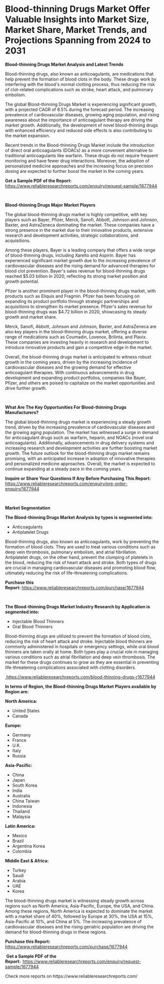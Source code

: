 <p><h1>Blood-thinning Drugs Market Offer Valuable Insights into Market Size, Market Share, Market Trends, and Projections Spanning from 2024 to 2031</h1></p><p><strong>Blood-thinning Drugs Market Analysis and Latest Trends</strong></p>
<p><p>Blood-thinning drugs, also known as anticoagulants, are medications that help prevent the formation of blood clots in the body. These drugs work by interfering with the blood's normal clotting process, thus reducing the risk of clot-related complications such as stroke, heart attack, and pulmonary embolism.</p><p>The global Blood-thinning Drugs Market is experiencing significant growth, with a projected CAGR of 8.5% during the forecast period. The increasing prevalence of cardiovascular diseases, growing aging population, and rising awareness about the importance of anticoagulant therapy are driving the market growth. Additionally, the development of novel blood-thinning drugs with enhanced efficiency and reduced side effects is also contributing to the market expansion.</p><p>Recent trends in the Blood-thinning Drugs Market include the introduction of direct oral anticoagulants (DOACs) as a more convenient alternative to traditional anticoagulants like warfarin. These drugs do not require frequent monitoring and have fewer drug interactions. Moreover, the adoption of personalized medicine approaches and the increasing focus on precision dosing are expected to further boost the market in the coming years.</p></p>
<p><strong>Get a Sample PDF of the Report:&nbsp;</strong> <a href="https://www.reliableresearchreports.com/enquiry/request-sample/1677944">https://www.reliableresearchreports.com/enquiry/request-sample/1677944</a></p>
<p>&nbsp;</p>
<p><strong>Blood-thinning Drugs Major Market Players</strong></p>
<p><p>The global blood-thinning drugs market is highly competitive, with key players such as Bayer, Pfizer, Merck, Sanofi, Abbott, Johnson and Johnson, Baxter, and AstraZeneca dominating the market. These companies have a strong presence in the market due to their innovative products, extensive research and development activities, strategic collaborations, and acquisitions.</p><p>Among these players, Bayer is a leading company that offers a wide range of blood-thinning drugs, including Xarelto and Aspirin. Bayer has experienced significant market growth due to the increasing prevalence of cardiovascular diseases and the rising demand for advanced therapies for blood clot prevention. Bayer's sales revenue for blood-thinning drugs reached $5.03 billion in 2020, reflecting its strong market position and growth potential.</p><p>Pfizer is another prominent player in the blood-thinning drugs market, with products such as Eliquis and Fragmin. Pfizer has been focusing on expanding its product portfolio through strategic partnerships and acquisitions to strengthen its market presence. Pfizer's sales revenue for blood-thinning drugs was $4.72 billion in 2020, showcasing its steady growth and market share.</p><p>Merck, Sanofi, Abbott, Johnson and Johnson, Baxter, and AstraZeneca are also key players in the blood-thinning drugs market, offering a diverse range of medications such as Coumadin, Lovenox, Brilinta, and Plavix. These companies are investing heavily in research and development to introduce innovative products and gain a competitive edge in the market.</p><p>Overall, the blood-thinning drugs market is anticipated to witness robust growth in the coming years, driven by the increasing incidence of cardiovascular diseases and the growing demand for effective anticoagulant therapies. With continuous advancements in drug development and expanding product portfolios, companies like Bayer, Pfizer, and others are poised to capitalize on the market opportunities and drive further growth.</p></p>
<p>&nbsp;</p>
<p><strong>What Are The Key Opportunities For Blood-thinning Drugs Manufacturers?</strong></p>
<p><p>The global blood-thinning drugs market is experiencing a steady growth trend, driven by the increasing prevalence of cardiovascular diseases and the growing aging population. The market has witnessed a surge in demand for anticoagulant drugs such as warfarin, heparin, and NOACs (novel oral anticoagulants). Additionally, advancements in drug delivery systems and increasing research and development activities are further boosting market growth. The future outlook for the blood-thinning drugs market remains promising, with an anticipated increase in adoption of innovative therapies and personalized medicine approaches. Overall, the market is expected to continue expanding at a steady pace in the coming years.</p></p>
<p><strong>Inquire or Share Your Questions If Any Before Purchasing This Report:</strong> <a href="https://www.reliableresearchreports.com/enquiry/pre-order-enquiry/1677944">https://www.reliableresearchreports.com/enquiry/pre-order-enquiry/1677944</a></p>
<p>&nbsp;</p>
<p><strong>Market Segmentation</strong></p>
<p><strong>The Blood-thinning Drugs Market Analysis by types is segmented into:</strong></p>
<p><ul><li>Anticoagulants</li><li>Antiplatelet Drugs</li></ul></p>
<p><p>Blood-thinning drugs, also known as anticoagulants, work by preventing the formation of blood clots. They are used to treat various conditions such as deep vein thrombosis, pulmonary embolism, and atrial fibrillation. Antiplatelet drugs, on the other hand, prevent the clumping of platelets in the blood, reducing the risk of heart attack and stroke. Both types of drugs are crucial in managing cardiovascular diseases and promoting blood flow, ultimately reducing the risk of life-threatening complications.</p></p>
<p><strong>Purchase this Report:&nbsp;</strong><a href="https://www.reliableresearchreports.com/purchase/1677944">https://www.reliableresearchreports.com/purchase/1677944</a></p>
<p>&nbsp;</p>
<p><strong>The Blood-thinning Drugs Market Industry Research by Application is segmented into:</strong></p>
<p><ul><li>Injectable Blood Thinners</li><li>Oral Blood Thinners</li></ul></p>
<p><p>Blood-thinning drugs are utilized to prevent the formation of blood clots, reducing the risk of heart attack and stroke. Injectable blood thinners are commonly administered in hospitals or emergency settings, while oral blood thinners are taken orally at home. Both types play a crucial role in managing various conditions such as atrial fibrillation and deep vein thrombosis. The market for these drugs continues to grow as they are essential in preventing life-threatening complications associated with clotting disorders.</p></p>
<p><a href="https://www.reliableresearchreports.com/blood-thinning-drugs-r1677944">&nbsp;https://www.reliableresearchreports.com/blood-thinning-drugs-r1677944</a></p>
<p><strong>In terms of Region, the Blood-thinning Drugs Market Players available by Region are:</strong></p>
<p>
    <p> <strong> North America: </strong>
        <ul>
            <li>United States</li>
            <li>Canada</li>
        </ul>
        </p> 
    <p> <strong> Europe: </strong>
        <ul>
            <li>Germany</li>
            <li>France</li>
            <li>U.K.</li>
            <li>Italy</li>
            <li>Russia</li>
        </ul>
        </p> 
    <p> <strong> Asia-Pacific: </strong>
        <ul>
            <li>China</li>
            <li>Japan</li>
            <li>South Korea</li>
            <li>India</li>
            <li>Australia</li>
            <li>China Taiwan</li>
            <li>Indonesia</li>
            <li>Thailand</li>
            <li>Malaysia</li>
        </ul>
        </p> 
    <p> <strong> Latin America: </strong>
        <ul>
            <li>Mexico</li>
            <li>Brazil</li>
            <li>Argentina Korea</li>
            <li>Colombia</li>
        </ul>
        </p> 
    <p> <strong> Middle East & Africa: </strong>
        <ul>
            <li>Turkey</li>
            <li>Saudi</li>
            <li>Arabia</li>
            <li>UAE</li>
            <li>Korea</li>
        </ul>
    </p>
    </p>
<p><p>The blood-thinning drugs market is witnessing steady growth across regions such as North America, Asia-Pacific, Europe, the USA, and China. Among these regions, North America is expected to dominate the market with a market share of 40%, followed by Europe at 30%, the USA at 15%, Asia-Pacific at 10%, and China at 5%. The increasing prevalence of cardiovascular diseases and the rising geriatric population are driving the demand for blood-thinning drugs in these regions.</p></p>
<p><strong>Purchase this Report: </strong><a href="https://www.reliableresearchreports.com/purchase/1677944">https://www.reliableresearchreports.com/purchase/1677944</a></p>
<p>&nbsp;<strong>Get a Sample PDF of the Report:&nbsp;&nbsp;</strong><a href="https://www.reliableresearchreports.com/enquiry/request-sample/1677944">https://www.reliableresearchreports.com/enquiry/request-sample/1677944</a></p>
<p><strong></strong></p>
<p>Check more reports on https://www.reliableresearchreports.com/</p>
